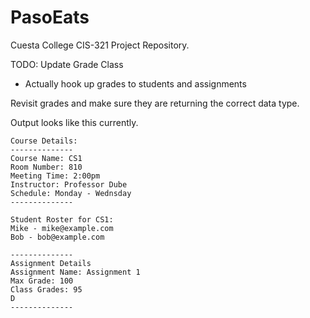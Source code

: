 # PasoEats
Cuesta College CIS-321 Project Repository.

TODO:
Update Grade Class
 - Actually hook up grades to students and assignments

Revisit grades and make sure they are returning the correct data type.

Output looks like this currently.
```
Course Details:
--------------
Course Name: CS1
Room Number: 810
Meeting Time: 2:00pm
Instructor: Professor Dube
Schedule: Monday - Wednsday
--------------

Student Roster for CS1:
Mike - mike@example.com
Bob - bob@example.com

--------------
Assignment Details
Assignment Name: Assignment 1
Max Grade: 100
Class Grades: 95
D
--------------
```
